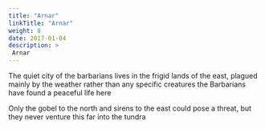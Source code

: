 ```yaml
---
title: "Arnar"
linkTitle: "Arnar"
weight: 8
date: 2017-01-04
description: >
 Arnar
---
```


The quiet city of the barbarians lives in the frigid lands of the east, plagued mainly by the weather rather than any specific creatures the Barbarians have found a peaceful life here

Only the gobel to the north and sirens to the east could pose a threat, but they never venture this far into the tundra

